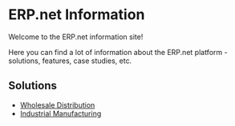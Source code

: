 # ERP.net Information

Welcome to the ERP.net information site!

Here you can find a lot of information about the ERP.net platform - solutions, features, case studies, etc.

## Solutions

* [Wholesale Distribution](~/solutions/wholesale-distribution/index.md)
* [Industrial Manufacturing](~/solutions/industrial-manufacturing/index.md)
